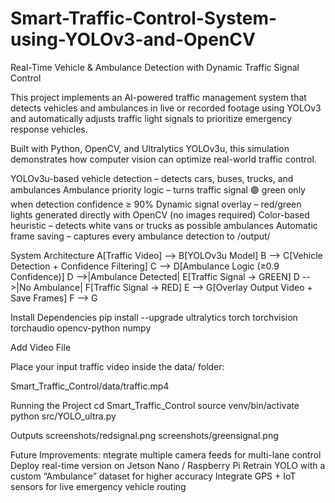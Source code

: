 # Smart-Traffic-Control-System-using-YOLOv3-and-OpenCV
Real-Time Vehicle & Ambulance Detection with Dynamic Traffic Signal Control

This project implements an AI-powered traffic management system that detects vehicles and ambulances in live or recorded footage using YOLOv3 and automatically adjusts traffic light signals to prioritize emergency response vehicles.

Built with Python, OpenCV, and Ultralytics YOLOv3u, this simulation demonstrates how computer vision can optimize real-world traffic control.

YOLOv3u-based vehicle detection – detects cars, buses, trucks, and ambulances
Ambulance priority logic – turns traffic signal 🟢 green only when detection confidence ≥ 90%
Dynamic signal overlay – red/green lights generated directly with OpenCV (no images required)
Color-based heuristic – detects white vans or trucks as possible ambulances
Automatic frame saving – captures every ambulance detection to /output/

System Architecture
A[Traffic Video] --> B[YOLOv3u Model]
B --> C[Vehicle Detection + Confidence Filtering]
C --> D[Ambulance Logic (≥0.9 Confidence)]
D -->|Ambulance Detected| E[Traffic Signal -> GREEN]
D -->|No Ambulance| F[Traffic Signal -> RED]
E --> G[Overlay Output Video + Save Frames]
F --> G

Install Dependencies
pip install --upgrade ultralytics torch torchvision torchaudio opencv-python numpy

Add Video File

Place your input traffic video inside the data/ folder:

Smart_Traffic_Control/data/traffic.mp4

Running the Project
cd Smart_Traffic_Control
source venv/bin/activate
python src/YOLO_ultra.py

Outputs
screenshots/redsignal.png
screenshots/greensignal.png

Future Improvements:
ntegrate multiple camera feeds for multi-lane control
Deploy real-time version on Jetson Nano / Raspberry Pi
Retrain YOLO with a custom “Ambulance” dataset for higher accuracy
Integrate GPS + IoT sensors for live emergency vehicle routing

